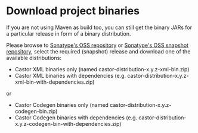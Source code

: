 # Download project binaries

If you are not using Maven as build too, you can still get the binary JARs for a particular release in form of a binary distribution.

Please browse to [Sonatype's OSS repository](https://oss.sonatype.org/content/groups/public/org/codehaus/castor/castor-distribution) or [Sonatype's OSS snapshot repository](https://oss.sonatype.org/content/groups/public/org/codehaus/castor/castor-distribution/), select 
the required (snapshot) release and download one of the available distributions:

* Castor XML binaries only (named castor-distribution-x.y.z-xml-bin.zip)
* Castor XML binaries with dependencies (e.g. castor-distribution-x.y.z-xml-bin-with-dependencies.zip)

or 

* Castor Codegen binaries only (named castor-distribution-x.y.z-codegen-bin.zip)
* Castor Codegen binaries with dependencies (e.g. castor-distribution-x.y.z-codegen-bin-with-dependencies.zip)


 